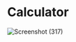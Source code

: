 # Calculator
![Screenshot (317)](https://user-images.githubusercontent.com/72695590/108527762-dc671400-72fc-11eb-97f9-af5a981d2ca4.png)
